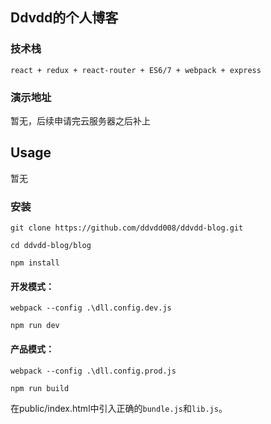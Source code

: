 ## Ddvdd的个人博客

### 技术栈

```
react + redux + react-router + ES6/7 + webpack + express
```

### 演示地址
暂无，后续申请完云服务器之后补上

## Usage
暂无
### 安装
```
git clone https://github.com/ddvdd008/ddvdd-blog.git

cd ddvdd-blog/blog

npm install
```

#### 开发模式：
```
webpack --config .\dll.config.dev.js

npm run dev
```

#### 产品模式：
```
webpack --config .\dll.config.prod.js

npm run build
```

在public/index.html中引入正确的`bundle.js`和`lib.js`。

